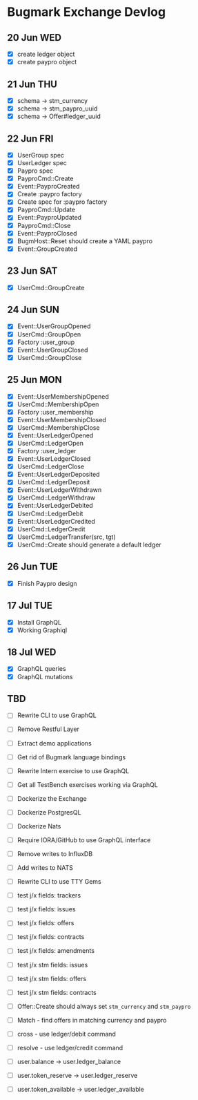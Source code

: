 # Bugmark Exchange Devlog

## 20 Jun WED

- [x] create ledger object
- [x] create paypro object

## 21 Jun THU

- [x] schema -> stm_currency
- [x] schema -> stm_paypro_uuid
- [x] schema -> Offer#ledger_uuid

## 22 Jun FRI

- [x] UserGroup spec
- [x] UserLedger spec
- [x] Paypro spec
- [x] PayproCmd::Create  
- [x] Event::PayproCreated 
- [x] Create :paypro factory
- [x] Create spec for :paypro factory
- [x] PayproCmd::Update 
- [x] Event::PayproUpdated
- [x] PayproCmd::Close  
- [x] Event::PayproClosed
- [x] BugmHost::Reset should create a YAML paypro
- [x] Event::GroupCreated

## 23 Jun SAT

- [x] UserCmd::GroupCreate 

## 24 Jun SUN

- [x] Event::UserGroupOpened
- [x] UserCmd::GroupOpen
- [x] Factory :user_group
- [x] Event::UserGroupClosed
- [x] UserCmd::GroupClose

## 25 Jun MON

- [x] Event::UserMembershipOpened
- [x] UserCmd::MembershipOpen
- [x] Factory :user_membership
- [x] Event::UserMembershipClosed
- [x] UserCmd::MembershipClose
- [x] Event::UserLedgerOpened
- [x] UserCmd::LedgerOpen
- [x] Factory :user_ledger
- [x] Event::UserLedgerClosed
- [x] UserCmd::LedgerClose
- [x] Event::UserLedgerDeposited
- [x] UserCmd::LedgerDeposit  
- [x] Event::UserLedgerWithdrawn
- [x] UserCmd::LedgerWithdraw 
- [x] Event::UserLedgerDebited
- [x] UserCmd::LedgerDebit    
- [x] Event::UserLedgerCredited
- [x] UserCmd::LedgerCredit   
- [x] UserCmd::LedgerTransfer(src, tgt) 
- [x] UserCmd::Create should generate a default ledger

## 26 Jun TUE

- [x] Finish Paypro design

## 17 Jul TUE

- [x] Install GraphQL
- [x] Working Graphiql

## 18 Jul WED

- [x] GraphQL queries
- [x] GraphQL mutations

## TBD

- [ ] Rewrite CLI to use GraphQL

- [ ] Remove Restful Layer
- [ ] Extract demo applications
- [ ] Get rid of Bugmark language bindings

- [ ] Rewrite Intern exercise to use GraphQL
- [ ] Get all TestBench exercises working via GraphQL

- [ ] Dockerize the Exchange
- [ ] Dockerize PostgresQL
- [ ] Dockerize Nats

- [ ] Require IORA/GitHub to use GraphQL interface

- [ ] Remove writes to InfluxDB
- [ ] Add writes to NATS

- [ ] Rewrite CLI to use TTY Gems

- [ ] test j/x fields: trackers
- [ ] test j/x fields: issues
- [ ] test j/x fields: offers
- [ ] test j/x fields: contracts
- [ ] test j/x fields: amendments
- [ ] test j/x stm fields: issues
- [ ] test j/x stm fields: offers
- [ ] test j/x stm fields: contracts

- [ ] Offer::Create should always set  `stm_currency` and `stm_paypro`
- [ ] Match - find offers in matching currency and paypro
- [ ] cross   - use ledger/debit command
- [ ] resolve - use ledger/credit command

- [ ] user.balance         -> user.ledger_balance
- [ ] user.token_reserve   -> user.ledger_reserve
- [ ] user.token_available -> user.ledger_available


